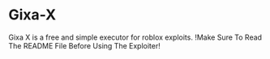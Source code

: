 # Gixa-X
Gixa X is a free and simple executor for roblox exploits. !Make Sure To Read The README File Before Using The Exploiter!
